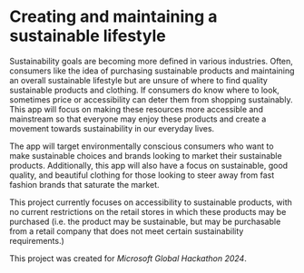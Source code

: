 # Creating and maintaining a sustainable lifestyle

Sustainability goals are becoming more defined in various industries. Often, consumers like the idea of purchasing sustainable products and maintaining an overall sustainable lifestyle but are unsure of where to find quality sustainable products and clothing. If consumers do know where to look, sometimes price or accessibility can deter them from shopping sustainably. This app will focus on making these resources more accessible and mainstream so that everyone may enjoy these products and create a movement towards sustainability in our everyday lives.

The app will target environmentally conscious consumers who want to make sustainable choices and brands looking to market their sustainable products. Additionally, this app will also have a focus on sustainable, good quality, and beautiful clothing for those looking to steer away from fast fashion brands that saturate the market.

This project currently focuses on accessibility to sustainable products, with no current restrictions on the retail stores in which these products may be purchased (i.e. the product may be sustainable, but may be purchasable from a retail company that does not meet certain sustainability requirements.)

This project was created for *Microsoft Global Hackathon 2024*.
